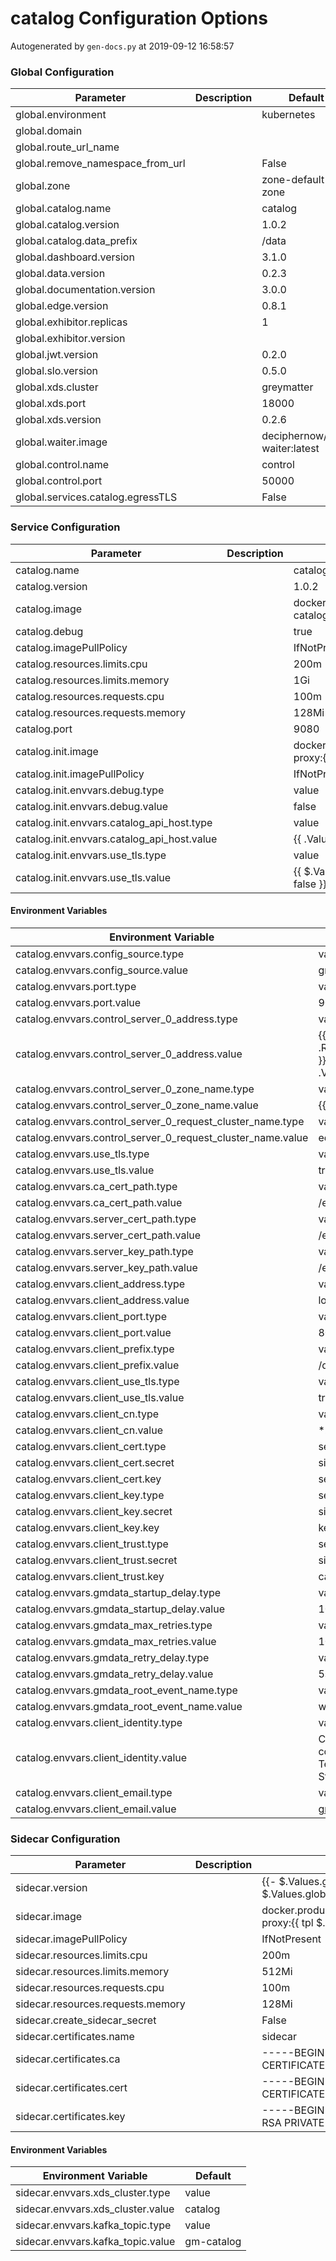 # catalog Configuration Options

Autogenerated by `gen-docs.py` at 2019-09-12 16:58:57

### Global Configuration

| Parameter                         | Description | Default                       |
| --------------------------------- | ----------- | ----------------------------- |
| global.environment                |             | kubernetes                    |
| global.domain                     |             |                               |
| global.route_url_name             |             |                               |
| global.remove_namespace_from_url  |             | False                         |
| global.zone                       |             | zone-default-zone             |
| global.catalog.name               |             | catalog                       |
| global.catalog.version            |             | 1.0.2                         |
| global.catalog.data_prefix        |             | /data                         |
| global.dashboard.version          |             | 3.1.0                         |
| global.data.version               |             | 0.2.3                         |
| global.documentation.version      |             | 3.0.0                         |
| global.edge.version               |             | 0.8.1                         |
| global.exhibitor.replicas         |             | 1                             |
| global.exhibitor.version          |             |                               |
| global.jwt.version                |             | 0.2.0                         |
| global.slo.version                |             | 0.5.0                         |
| global.xds.cluster                |             | greymatter                    |
| global.xds.port                   |             | 18000                         |
| global.xds.version                |             | 0.2.6                         |
| global.waiter.image               |             | deciphernow/k8s-waiter:latest |
| global.control.name               |             | control                       |
| global.control.port               |             | 50000                         |
| global.services.catalog.egressTLS |             | False                         |

### Service Configuration

| Parameter                                   | Description | Default                                                                                        |
| ------------------------------------------- | ----------- | ---------------------------------------------------------------------------------------------- |
| catalog.name                                |             | catalog                                                                                        |
| catalog.version                             |             | 1.0.2                                                                                          |
| catalog.image                               |             | docker.production.deciphernow.com/deciphernow/gm-catalog:{{ $.Values.global.catalog.version }} |
| catalog.debug                               |             | true                                                                                           |
| catalog.imagePullPolicy                     |             | IfNotPresent                                                                                   |
| catalog.resources.limits.cpu                |             | 200m                                                                                           |
| catalog.resources.limits.memory             |             | 1Gi                                                                                            |
| catalog.resources.requests.cpu              |             | 100m                                                                                           |
| catalog.resources.requests.memory           |             | 128Mi                                                                                          |
| catalog.port                                |             | 9080                                                                                           |
| catalog.init.image                          |             | docker.production.deciphernow.com/deciphernow/gm-proxy:{{ tpl $.Values.sidecar.version $ }}    |
| catalog.init.imagePullPolicy                |             | IfNotPresent                                                                                   |
| catalog.init.envvars.debug.type             |             | value                                                                                          |
| catalog.init.envvars.debug.value            |             | false                                                                                          |
| catalog.init.envvars.catalog_api_host.type  |             | value                                                                                          |
| catalog.init.envvars.catalog_api_host.value |             | {{ .Values.catalog.name }}:{{ .Values.catalog.port }}                                          |
| catalog.init.envvars.use_tls.type           |             | value                                                                                          |
| catalog.init.envvars.use_tls.value          |             | {{ $.Values.global.services.catalog.egressTLS \| default false }}                              |

#### Environment Variables

| Environment Variable                                        | Default                                                                                                        |
| ----------------------------------------------------------- | -------------------------------------------------------------------------------------------------------------- |
| catalog.envvars.config_source.type                          | value                                                                                                          |
| catalog.envvars.config_source.value                         | gmdata                                                                                                         |
| catalog.envvars.port.type                                   | value                                                                                                          |
| catalog.envvars.port.value                                  | 9080                                                                                                           |
| catalog.envvars.control_server_0_address.type               | value                                                                                                          |
| catalog.envvars.control_server_0_address.value              | {{ .Values.global.control.name }}.{{ .Release.Namespace }}.svc.cluster.local:{{ .Values.global.control.port }} |
| catalog.envvars.control_server_0_zone_name.type             | value                                                                                                          |
| catalog.envvars.control_server_0_zone_name.value            | {{ .Values.global.zone }}                                                                                      |
| catalog.envvars.control_server_0_request_cluster_name.type  | value                                                                                                          |
| catalog.envvars.control_server_0_request_cluster_name.value | edge                                                                                                           |
| catalog.envvars.use_tls.type                                | value                                                                                                          |
| catalog.envvars.use_tls.value                               | true                                                                                                           |
| catalog.envvars.ca_cert_path.type                           | value                                                                                                          |
| catalog.envvars.ca_cert_path.value                          | /etc/pki/ca.crt                                                                                                |
| catalog.envvars.server_cert_path.type                       | value                                                                                                          |
| catalog.envvars.server_cert_path.value                      | /etc/pki/server.crt                                                                                            |
| catalog.envvars.server_key_path.type                        | value                                                                                                          |
| catalog.envvars.server_key_path.value                       | /etc/pki/server.key                                                                                            |
| catalog.envvars.client_address.type                         | value                                                                                                          |
| catalog.envvars.client_address.value                        | localhost                                                                                                      |
| catalog.envvars.client_port.type                            | value                                                                                                          |
| catalog.envvars.client_port.value                           | 8080                                                                                                           |
| catalog.envvars.client_prefix.type                          | value                                                                                                          |
| catalog.envvars.client_prefix.value                         | /data                                                                                                          |
| catalog.envvars.client_use_tls.type                         | value                                                                                                          |
| catalog.envvars.client_use_tls.value                        | true                                                                                                           |
| catalog.envvars.client_cn.type                              | value                                                                                                          |
| catalog.envvars.client_cn.value                             | \*.greymatter.svc.cluster.local                                                                                |
| catalog.envvars.client_cert.type                            | secret                                                                                                         |
| catalog.envvars.client_cert.secret                          | sidecar-certs                                                                                                  |
| catalog.envvars.client_cert.key                             | server_b64                                                                                                     |
| catalog.envvars.client_key.type                             | secret                                                                                                         |
| catalog.envvars.client_key.secret                           | sidecar-certs                                                                                                  |
| catalog.envvars.client_key.key                              | key_b64                                                                                                        |
| catalog.envvars.client_trust.type                           | secret                                                                                                         |
| catalog.envvars.client_trust.secret                         | sidecar-certs                                                                                                  |
| catalog.envvars.client_trust.key                            | ca_b64                                                                                                         |
| catalog.envvars.gmdata_startup_delay.type                   | value                                                                                                          |
| catalog.envvars.gmdata_startup_delay.value                  | 10s                                                                                                            |
| catalog.envvars.gmdata_max_retries.type                     | value                                                                                                          |
| catalog.envvars.gmdata_max_retries.value                    | 100                                                                                                            |
| catalog.envvars.gmdata_retry_delay.type                     | value                                                                                                          |
| catalog.envvars.gmdata_retry_delay.value                    | 5s                                                                                                             |
| catalog.envvars.gmdata_root_event_name.type                 | value                                                                                                          |
| catalog.envvars.gmdata_root_event_name.value                | world                                                                                                          |
| catalog.envvars.client_identity.type                        | value                                                                                                          |
| catalog.envvars.client_identity.value                       | CN=gm-control,OU=Engineering,O=Decipher Technology Studios,=Alexandria,=Virginia,C=US                          |
| catalog.envvars.client_email.type                           | value                                                                                                          |
| catalog.envvars.client_email.value                          | gm-control@deciphernow.com                                                                                     |

### Sidecar Configuration

| Parameter                         | Description | Default                                                                                     |
| --------------------------------- | ----------- | ------------------------------------------------------------------------------------------- |
| sidecar.version                   |             | {{- $.Values.global.catalog.sidecar.version \| default $.Values.global.sidecar.version }}   |
| sidecar.image                     |             | docker.production.deciphernow.com/deciphernow/gm-proxy:{{ tpl $.Values.sidecar.version $ }} |
| sidecar.imagePullPolicy           |             | IfNotPresent                                                                                |
| sidecar.resources.limits.cpu      |             | 200m                                                                                        |
| sidecar.resources.limits.memory   |             | 512Mi                                                                                       |
| sidecar.resources.requests.cpu    |             | 100m                                                                                        |
| sidecar.resources.requests.memory |             | 128Mi                                                                                       |
| sidecar.create_sidecar_secret     |             | False                                                                                       |
| sidecar.certificates.name         |             | sidecar                                                                                     |
| sidecar.certificates.ca           |             | -----BEGIN CERTIFICATE----- ... -----END CERTIFICATE-----                                   |
| sidecar.certificates.cert         |             | -----BEGIN CERTIFICATE----- ... -----END CERTIFICATE-----                                   |
| sidecar.certificates.key          |             | -----BEGIN RSA PRIVATE KEY----- ... -----END RSA PRIVATE KEY-----                           |

#### Environment Variables

| Environment Variable              | Default    |
| --------------------------------- | ---------- |
| sidecar.envvars.xds_cluster.type  | value      |
| sidecar.envvars.xds_cluster.value | catalog    |
| sidecar.envvars.kafka_topic.type  | value      |
| sidecar.envvars.kafka_topic.value | gm-catalog |
